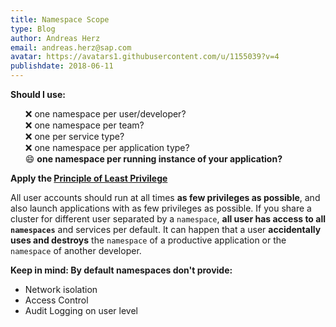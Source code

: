 ```yaml
---
title: Namespace Scope
type: Blog
author: Andreas Herz
email: andreas.herz@sap.com
avatar: https://avatars1.githubusercontent.com/u/1155039?v=4
publishdate: 2018-06-11
---
```

**Should I use:**
<ul style="list-style:none">
    <li>❌ one namespace per user/developer?</li>
    <li>❌ one namespace per team?</li>
    <li>❌ one per service type?</li>
    <li>❌ one namespace per application type?</li>
    <li>😄 <b>one namespace per running instance of your application?</b></li>
</ul>

**Apply the [Principle of Least Privilege](https://en.wikipedia.org/wiki/Principle_of_least_privilege)**
 
All user accounts should run at all times **as few privileges as possible**, and also 
launch applications with as few privileges as possible. If you share a cluster for 
different user separated by a `namespace`, **all user has access to all `namespaces`** and 
services per default. It can happen that a user **accidentally uses and destroys** the 
`namespace` of a productive application or the `namespace` of another developer.

**Keep in mind: By default namespaces don't provide:**
 - Network isolation
 - Access Control
 - Audit Logging on user level
